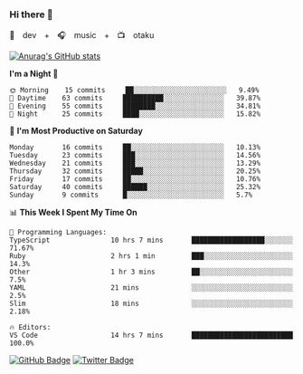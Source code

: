 ### Hi there 👋

🚀　dev　+　🎧　music　+　📺　otaku


[![Anurag's GitHub stats](https://github-readme-stats.vercel.app/api?username=koheitasaka&count_private=true&show_icons=true&theme=monokai)](https://github.com/koheitasaka/github-readme-stats)

<!--START_SECTION:waka-->
**I'm a Night 🦉** 

```text
🌞 Morning    15 commits     ██░░░░░░░░░░░░░░░░░░░░░░░   9.49% 
🌆 Daytime    63 commits     ██████████░░░░░░░░░░░░░░░   39.87% 
🌃 Evening    55 commits     ████████░░░░░░░░░░░░░░░░░   34.81% 
🌙 Night      25 commits     ████░░░░░░░░░░░░░░░░░░░░░   15.82%

```
📅 **I'm Most Productive on Saturday** 

```text
Monday       16 commits     ██░░░░░░░░░░░░░░░░░░░░░░░   10.13% 
Tuesday      23 commits     ███░░░░░░░░░░░░░░░░░░░░░░   14.56% 
Wednesday    21 commits     ███░░░░░░░░░░░░░░░░░░░░░░   13.29% 
Thursday     32 commits     █████░░░░░░░░░░░░░░░░░░░░   20.25% 
Friday       17 commits     ██░░░░░░░░░░░░░░░░░░░░░░░   10.76% 
Saturday     40 commits     ██████░░░░░░░░░░░░░░░░░░░   25.32% 
Sunday       9 commits      █░░░░░░░░░░░░░░░░░░░░░░░░   5.7%

```


📊 **This Week I Spent My Time On** 

```text
💬 Programming Languages: 
TypeScript               10 hrs 7 mins       ██████████████████░░░░░░░   71.67% 
Ruby                     2 hrs 1 min         ███░░░░░░░░░░░░░░░░░░░░░░   14.3% 
Other                    1 hr 3 mins         ██░░░░░░░░░░░░░░░░░░░░░░░   7.5% 
YAML                     21 mins             ░░░░░░░░░░░░░░░░░░░░░░░░░   2.5% 
Slim                     18 mins             ░░░░░░░░░░░░░░░░░░░░░░░░░   2.18%

🔥 Editors: 
VS Code                  14 hrs 7 mins       █████████████████████████   100.0%

```


<!--END_SECTION:waka-->

[![GitHub Badge](https://img.shields.io/badge/GitHub-100000?style=for-the-badge&logo=github&logoColor=white)](https://github.com/koheitasaka)
[![Twitter Badge](https://img.shields.io/badge/Twitter-1DA1F2?style=for-the-badge&logo=twitter&logoColor=white)](https://twitter.com/sleep_asleep_)
